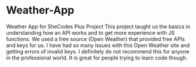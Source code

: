 # Weather-App
Weather App for SheCodes Plus Project
This project taught us the basics in understanding how an API works and to get more experience with JS functions. 
We used a free source (Open Weather) that provided free APIs and keys for us. 
I have had so many issues with this Open Weather site and getting errors of invalid keys. I definitely do not recommend this for anyone in the professional world. It is great for people trying to learn code though. 
